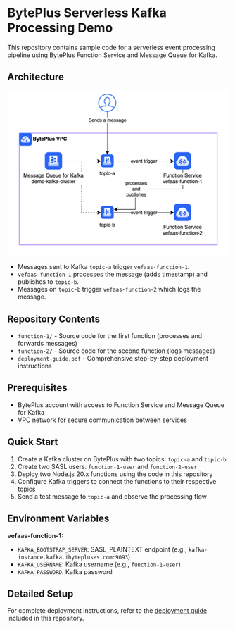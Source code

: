# BytePlus Serverless Kafka Processing Demo

This repository contains sample code for a serverless event processing pipeline using BytePlus Function Service and Message Queue for Kafka.

## Architecture

![](architecture.png)
- Messages sent to Kafka `topic-a` trigger `vefaas-function-1`.
- `vefaas-function-1` processes the message (adds timestamp) and publishes to `topic-b`.
- Messages on `topic-b` trigger `vefaas-function-2` which logs the message.

## Repository Contents

- `function-1/` - Source code for the first function (processes and forwards messages)
- `function-2/` - Source code for the second function (logs messages)
- `deployment-guide.pdf` - Comprehensive step-by-step deployment instructions

## Prerequisites

- BytePlus account with access to Function Service and Message Queue for Kafka
- VPC network for secure communication between services

## Quick Start

1. Create a Kafka cluster on BytePlus with two topics: `topic-a` and `topic-b`
2. Create two SASL users: `function-1-user` and `function-2-user`
3. Deploy two Node.js 20.x functions using the code in this repository
4. Configure Kafka triggers to connect the functions to their respective topics
5. Send a test message to `topic-a` and observe the processing flow

## Environment Variables

**vefaas-function-1:**
- `KAFKA_BOOTSTRAP_SERVER`: SASL_PLAINTEXT endpoint (e.g., `kafka-instance.kafka.ibytepluses.com:9093`)
- `KAFKA_USERNAME`: Kafka username (e.g., `function-1-user`)
- `KAFKA_PASSWORD`: Kafka password

## Detailed Setup

For complete deployment instructions, refer to the [deployment guide](./deployment-guide.pdf) included in this repository.